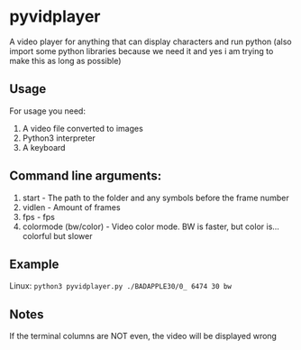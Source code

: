 # pyvidplayer
A video player for anything that can display characters and run python (also import some python libraries because we need it and yes i am trying to make this as long as possible)

## Usage
For usage you need:
1. A video file converted to images
2. Python3 interpreter
3. A keyboard

## Command line arguments:
1. start - The path to the folder and any symbols before the frame number
2. vidlen - Amount of frames
3. fps - fps
4. colormode (bw/color) - Video color mode. BW is faster, but color is... colorful but slower

## Example
Linux: `python3 pyvidplayer.py ./BADAPPLE30/0_ 6474 30 bw`

## Notes
If the terminal columns are NOT even, the video will be displayed wrong
